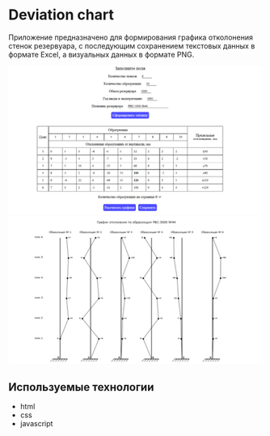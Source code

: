 # Deviation chart

Приложение предназначено для формирования графика отколонения стенок резервуара, с последующим сохранением текстовых данных в формате Excel, а визуальных данных в формате PNG.

![Image alt](https://github.com/BlPavel/Deviation-chart/blob/main/%D0%9A%D0%B0%D1%80%D1%82%D0%B8%D0%BD%D0%BA%D0%B01.png)
![Image alt](https://github.com/BlPavel/Deviation-chart/blob/main/%D0%9A%D0%B0%D1%80%D1%82%D0%B8%D0%BD%D0%BA%D0%B02.png)

## Используемые технологии
- html
- css
- javascript
